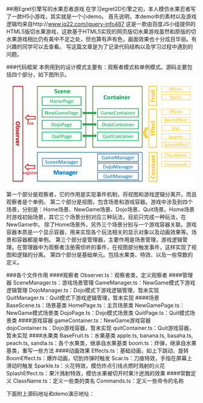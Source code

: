 ##用Egret引擎写的水果忍者游戏
在学习egret2D引擎之初，本人模仿水果忍者写了一款H5小游戏，其实就是一个小demo。
首先说明，本demo中的素材以及游戏逻辑均来自http://www.jq22.com/jquery-info487
这是一款由百度JS小组提供的HTML5版切水果游戏，这款基于HTML5实现的网页版切水果游戏虽然和原版的切水果游戏相比仍有美中不足之处，但也算有声有色，画面效果也十分炫目华丽。有兴趣的同学可以去查看。
写这篇文章是为了记录代码结构以及学习过程中遇到的问题。

###代码框架
本例用到的设计模式主要有：观察者模式和单例模式。源码主要包括四个部分，如下图所示。
![image](architecture.png)
第一个部分是观察者，它的作用是实现事件机制，将视图和游戏逻辑分离开。而且观察者是个单例。
第二个部分是视图，包含场景和游戏容器。游戏中涉及到四个场景，分别是：Home场景、NewGame场景、Dojo场景、Quit场景。Home场景时游戏初始场景，其它三个场景分别对应三种玩法，目前只完成一种玩法，在NewGame中。
除了Home场景外，另外三个场景分别与一个游戏容器关联。游戏容器本质是一个显示容器，用来实现各个玩法相关的显示对象以及动画效果等。场景和容器都是单例。
第三个部分是管理器，主要作用是场景管理，游戏逻辑管理。在管理器中为观察者注册需侦听的事件，在视图部分触发事件，这样实现了视图和逻辑的分离。
第四个部分是基础单元。包括水果类、特效、以及一些常数的定义。

###各个文件作用
####观察者
Observer.ts：观察者类，定义观察者
####管理器
SceneManager.ts：游戏场景管理
GameManager.ts：NewGame模式下游戏逻辑管理
DojoManager.ts：Dojo模式下游戏逻辑管理，暂未实现
QuitManager.ts：Quit模式下游戏逻辑管理，暂未实现
####场景
BaseScene.ts：场景基类
HomePage.ts：主页场景类
NewGamePage.ts：NewGame模式场景类
DojoPage.ts：Dojo模式场景类
QuitPage.ts：Quit模式场景类
####游戏容器
gameContainer.ts：NewGame游戏容器
dojoContainer.ts：Dojo游戏容器，暂未实现
quitContainer.ts：Quit游戏容器，暂未实现
####水果类
BaseFruit.ts：水果基类
apple.ts, banana.ts, basaha.ts, peach.ts, sandia.ts：各个水果类，继承自水果基类
boom.ts：炸弹，继承自水果基类，重写一些方法
####动画效果
Effects.ts：基础动画，如上下跳动、旋转
BoomEffect.ts：爆炸动画，切到炸弹时触发
Scar.ts：刀痕特效，手指在屏幕上滑动时触发 
Sparkle.ts：火花特效，模仿炸点引线点燃时溅射的火花
SplashEffect.ts：果汁溅射特效，模仿水果被切开时果汁迸溅的效果
####常数定义
ClassName.ts：定义一些类的类名
Commands.ts：定义一些命令的名称

下面附上源码地址和demo演示地址：
